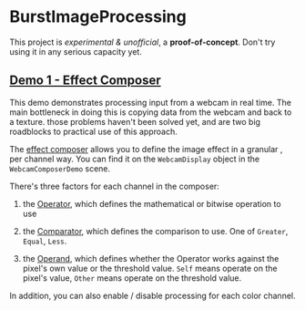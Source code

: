 # BurstImageProcessing

This project is *experimental & unofficial*, a **proof-of-concept**.  Don't try using it in any serious capacity yet. 

## [Demo 1 - Effect Composer](/Assets/Scripts/EffectComposer.cs)

This demo demonstrates processing input from a webcam in real time. The main bottleneck in doing this is copying data from the webcam and back to a texture.  those problems haven't been solved yet, and are two big roadblocks to practical use of this approach.

The [effect composer](/Assets/Scripts/EffectComposer.cs) allows you to define the image effect in a granular , per channel way.
You can find it on the `WebcamDisplay` object in the `WebcamComposerDemo` scene.


There's three factors for each channel in the composer:
  
  1) the [Operator](/Assets/Scripts/Constants/Operators.cs), which defines the mathematical or bitwise operation to use
 
  2) the [Comparator](/Assets/Scripts/Constants/Comparators.cs), which defines the comparison to use.  One of `Greater`, `Equal`, `Less`.
 
  3) the [Operand](/Assets/Scripts/Constants/Operand.cs), which defines whether the Operator works against the pixel's own value or the threshold value.  `Self` means operate on the pixel's value, `Other` means operate on the threshold value.
  
In addition, you can also enable / disable processing for each color channel.
